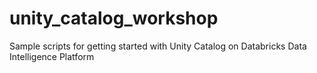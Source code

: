 # unity_catalog_workshop
Sample scripts for getting started with Unity Catalog on Databricks Data Intelligence Platform
